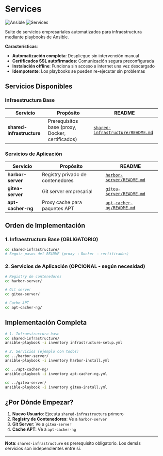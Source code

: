 # Services

![Ansible](https://img.shields.io/badge/Ansible-Automation-EE0000?style=for-the-badge&logo=ansible&logoColor=white)
![Services](https://img.shields.io/badge/Services-Enterprise-4CAF50?style=for-the-badge&logo=kubernetes&logoColor=white)

Suite de servicios empresariales automatizados para infraestructura mediante playbooks de Ansible.

**Características**:
- **Automatización completa**: Despliegue sin intervención manual
- **Certificados SSL autofirmados**: Comunicación segura preconfigurada  
- **Instalación offline**: Funciona sin acceso a internet una vez descargado
- **Idempotente**: Los playbooks se pueden re-ejecutar sin problemas

## Servicios Disponibles

### Infraestructura Base

| Servicio | Propósito | README |
|----------|-----------|--------|
| **shared-infrastructure** | Prerequisitos base (proxy, Docker, certificados) | [`shared-infrastructure/README.md`](./shared-infrastructure/README.md) |

### Servicios de Aplicación

| Servicio | Propósito | README |
|----------|-----------|--------|
| **harbor-server** | Registry privado de contenedores | [`harbor-server/README.md`](./harbor-server/README.md) |
| **gitea-server** | Git server empresarial | [`gitea-server/README.md`](./gitea-server/README.md) |
| **apt-cacher-ng** | Proxy cache para paquetes APT | [`apt-cacher-ng/README.md`](./apt-cacher-ng/README.md) |

## Orden de Implementación

### 1. Infraestructura Base (OBLIGATORIO)
```bash
cd shared-infrastructure/
# Seguir pasos del README (proxy → Docker → certificados)
```

### 2. Servicios de Aplicación (OPCIONAL - según necesidad)
```bash
# Registry de contenedores
cd harbor-server/

# Git server  
cd gitea-server/

# Cache APT
cd apt-cacher-ng/
```

## Implementación Completa

```bash
# 1. Infraestructura base
cd shared-infrastructure/
ansible-playbook -i inventory infrastructure-setup.yml

# 2. Servicios (ejemplo con todos)
cd ../harbor-server/
ansible-playbook -i inventory harbor-install.yml

cd ../apt-cacher-ng/
ansible-playbook -i inventory apt-cacher-ng.yml

cd ../gitea-server/ 
ansible-playbook -i inventory gitea-install.yml
```

## ¿Por Dónde Empezar?

1. **Nuevo Usuario**: Ejecuta `shared-infrastructure` primero
2. **Registry de Contenedores**: Ve a `harbor-server`
3. **Git Server**: Ve a `gitea-server`  
4. **Cache APT**: Ve a `apt-cacher-ng`

---

**Nota**: `shared-infrastructure` es prerequisito obligatorio. Los demás servicios son independientes entre sí.
